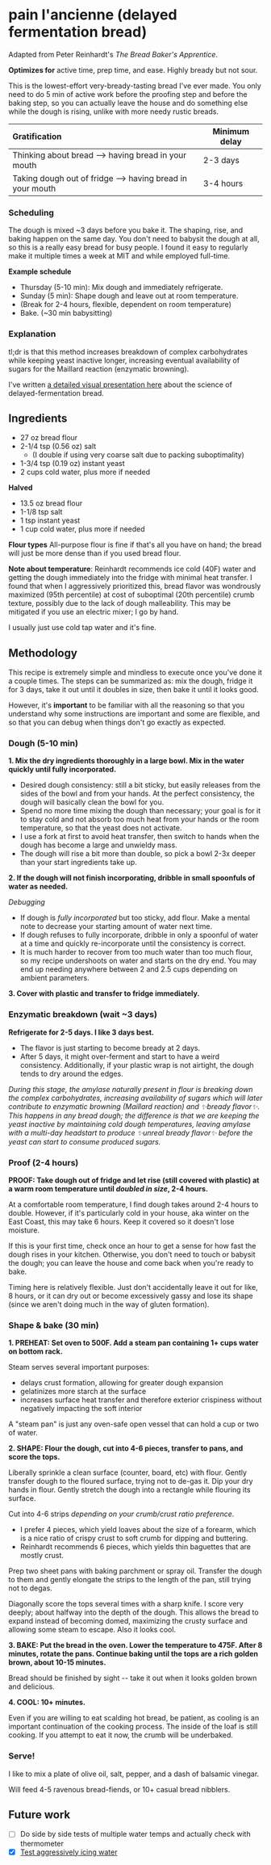 # pain l'ancienne (delayed fermentation bread)

Adapted from Peter Reinhardt's *The Bread Baker's Apprentice*.

**Optimizes for** active time, prep time, and ease. Highly bready but not sour.

This is the lowest-effort very-bready-tasting bread I've ever made. You only need to do 5 min of active work before the proofing step and before the baking step, so you can actually leave the house and do something else while the dough is rising, unlike with more needy rustic breads.

Gratification | Minimum delay
:--- | ---
Thinking about bread --> having bread in your mouth | 2-3 days
Taking dough out of fridge --> having bread in your mouth | 3-4 hours

### Scheduling

The dough is mixed ~3 days before you bake it. The shaping, rise, and baking happen on the same day. You don't need to babysit the dough at all, so this is a really easy bread for busy people. I found it easy to regularly make it multiple times a week at MIT and while employed full-time.

**Example schedule**
- Thursday (5-10 min): Mix dough and immediately refrigerate.
- Sunday (5 min): Shape dough and leave out at room temperature.
- (Break for 2-4 hours, flexible, dependent on room temperature)
- Bake. (~30 min babysitting)

### Explanation

tl;dr is that this method increases breakdown of complex carbohydrates while keeping yeast inactive longer, increasing eventual availability of sugars for the Maillard reaction (enzymatic browning).

I've written [a detailed visual presentation here](https://docs.google.com/presentation/d/1rHwvIju0Y6v59li60ozArehN2Ak4jTAfD6dlT3CjaIU/edit?usp=sharing) about the science of delayed-fermentation bread.

## Ingredients

+ 27 oz bread flour
+ 2-1/4 tsp (0.56 oz) salt
  + (I double if using very coarse salt due to packing suboptimality)
+ 1-3/4 tsp (0.19 oz) instant yeast
+ 2 cups cold water, plus more if needed

**Halved**
+ 13.5 oz bread flour
+ 1-1/8 tsp salt
+ 1 tsp instant yeast
+ 1 cup cold water, plus more if needed

**Flour types**
All-purpose flour is fine if that's all you have on hand; the bread will just be more dense than if you used bread flour.

**Note about temperature**: Reinhardt recommends ice cold (40F) water and getting the dough immediately into the fridge with minimal heat transfer. I found that when I aggressively prioritized this, bread flavor was wondrously maximized (95th percentile) at cost of suboptimal (20th percentile) crumb texture, possibly due to the lack of dough malleability. This may be mitigated if you use an electric mixer; I go by hand.

I usually just use cold tap water and it's fine.

## Methodology

This recipe is extremely simple and mindless to execute once you've done it a couple times. The steps can be summarized as: mix the dough, fridge it for 3 days, take it out until it doubles in size, then bake it until it looks good.

However, it's **important** to be familiar with all the reasoning so that you understand why some instructions are important and some are flexible, and so that you can debug when things don't go exactly as expected.

### Dough (5-10 min)
**1. Mix the dry ingredients thoroughly in a large bowl. Mix in the water quickly until fully incorporated.**

+ Desired dough consistency: still a bit sticky, but easily releases from the sides of the bowl and from your hands. At the perfect consistency, the dough will basically clean the bowl for you.
+ Spend no more time mixing the dough than necessary; your goal is for it to stay cold and not absorb too much heat from your hands or the room temperature, so that the yeast does not activate.
+ I use a fork at first to avoid heat transfer, then switch to hands when the dough has become a large and unwieldy mass.
+ The dough will rise a bit more than double, so pick a bowl 2-3x deeper than your start ingredients take up.

**2. If the dough will not finish incorporating, dribble in small spoonfuls of water as needed.**

*Debugging*
+ If dough is *fully incorporated* but too sticky, add flour. Make a mental note to decrease your starting amount of water next time.
+ If dough refuses to fully incorporate, dribble in only a spoonful of water at a time and quickly re-incorporate until the consistency is correct.
+ It is much harder to recover from too much water than too much flour, so my recipe undershoots on water and starts on the dry end. You may end up needing anywhere between 2 and 2.5 cups depending on ambient parameters.

**3. Cover with plastic and transfer to fridge immediately.**

### Enzymatic breakdown (wait ~3 days)

**Refrigerate for 2-5 days. I like 3 days best.**
  + The flavor is just starting to become bready at 2 days.
  + After 5 days, it might over-ferment and start to have a weird consistency. Additionally, if your plastic wrap is not airtight, the dough tends to dry around the edges.
  
*During this stage, the amylase naturally present in flour is breaking down the complex carbohydrates, increasing availability of sugars which will later contribute to enzymatic browning (Maillard reaction) and ✨bready flavor✨. This happens in any bread dough; the difference is that we are keeping the yeast inactive by maintaining cold dough temperatures, leaving amylase with a multi-day headstart to produce ✨unreal bready flavor✨ before the yeast can start to consume produced sugars.*
  
### Proof (2-4 hours)

**PROOF: Take dough out of fridge and let rise (still covered with plastic) at a warm room temperature until *doubled in size*, 2-4 hours.**

At a comfortable room temperature, I find dough takes around 2-4 hours to double. However, if it's particularly cold in your house, aka winter on the East Coast, this may take 6 hours. Keep it covered so it doesn't lose moisture.

If this is your first time, check once an hour to get a sense for how fast the dough rises in your kitchen. Otherwise, you don't need to touch or babysit the dough; you can leave the house and come back when you're ready to bake.

Timing here is relatively flexible. Just don't accidentally leave it out for like, 8 hours, or it can dry out or become excessively gassy and lose its shape (since we aren't doing much in the way of gluten formation).

### Shape & bake (30 min)

**1. PREHEAT: Set oven to 500F. Add a steam pan containing 1+ cups water on bottom rack.**

Steam serves several important purposes:
  + delays crust formation, allowing for greater dough expansion
  + gelatinizes more starch at the surface
  + increases surface heat transfer and therefore exterior crispiness without negatively impacting the soft interior
  
A "steam pan" is just any oven-safe open vessel that can hold a cup or two of water.

**2. SHAPE: Flour the dough, cut into 4-6 pieces, transfer to pans, and score the tops.**

Liberally sprinkle a clean surface (counter, board, etc) with flour. Gently transfer dough to the floured surface, trying not to de-gas it. Dip your dry hands in flour. Gently stretch the dough into a rectangle while flouring its surface.

Cut into 4-6 strips *depending on your crumb/crust ratio preference*.
  + I prefer 4 pieces, which yield loaves about the size of a forearm, which is a nice ratio of crispy crust to soft crumb for dipping and buttering.
  + Reinhardt recommends 6 pieces, which yields thin baguettes that are mostly crust.

Prep two sheet pans with baking parchment or spray oil. Transfer the dough to them and gently elongate the strips to the length of the pan, still trying not to degas.

Diagonally score the tops several times with a sharp knife. I score very deeply; about halfway into the depth of the dough. This allows the bread to expand instead of becoming domed, maximizing the crusty surface and allowing some steam to escape. Also it looks cool.

**3. BAKE: Put the bread in the oven. Lower the temperature to 475F. After 8 minutes, rotate the pans. Continue baking until the tops are a rich golden brown, about 10-15 minutes.**

Bread should be finished by sight -- take it out when it looks golden brown and delicious.

**4. COOL: 10+ minutes.**

Even if you are willing to eat scalding hot bread, be patient, as cooling is an important continuation of the cooking process. The inside of the loaf is still cooking. If you attempt to eat it now, the crumb will be underbaked.

### Serve!

I like to mix a plate of olive oil, salt, pepper, and a dash of balsamic vinegar.

Will feed 4-5 ravenous bread-fiends, or 10+ casual bread nibblers.

## Future work

- [ ] Do side by side tests of multiple water temps and actually check with thermometer
- [x] [Test aggressively icing water](http://rfeat.tumblr.com/post/157520466846)
